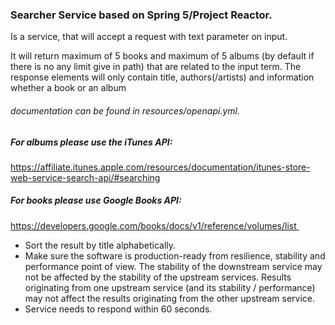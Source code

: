 ### Searcher Service based on Spring 5/Project Reactor.

Is a service, that will accept a request with text parameter on input.

It will return maximum of 5 books and maximum of 5 albums (by default if there is no any limit give in path)
that are related to the input term. The response
elements will only contain title, authors(/artists) and information whether a book or an album
###### documentation can be found in resources/openapi.yml.

##### For albums please use the iTunes API: 
https://affiliate.itunes.apple.com/resources/documentation/itunes-store-web-service-search-api/#searching

##### For books please use Google Books API:
https://developers.google.com/books/docs/v1/reference/volumes/list 

- Sort the result by title alphabetically.
- Make sure the software is production-ready from resilience, stability and performance point of view.
The stability of the downstream service may not be affected by the stability of the upstream services.
Results originating from one upstream service (and its stability / performance) 
may not affect the results originating from the other upstream service. 
- Service needs to respond within 60 seconds. 
